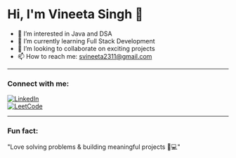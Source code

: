# Hi, I'm Vineeta Singh 👋

- 👀 I’m interested in Java and DSA  
- 🌱 I’m currently learning Full Stack Development  
- 💞️ I’m looking to collaborate on exciting projects  
- 📫 How to reach me: svineeta2311@gmail.com  

---

### Connect with me:

[![LinkedIn](https://img.shields.io/badge/LinkedIn-VineetaSingh-blue?style=for-the-badge&logo=linkedin)](https://linkedin.com/in/vineeta-singh-3178201a0)  
[![LeetCode](https://img.shields.io/badge/LeetCode-Svineeta2311-ff7f50?style=for-the-badge&logo=leetcode)](https://leetcode.com/Svineeta2311)

---

### Fun fact:  
"Love solving problems & building meaningful projects 🧠💻"

<!---
vineetasingh023/vineetasingh023 is a ✨ special ✨ repository because its `README.md` (this file) appears on your GitHub profile.
You can click the Preview link to take a look at your changes.
--->
